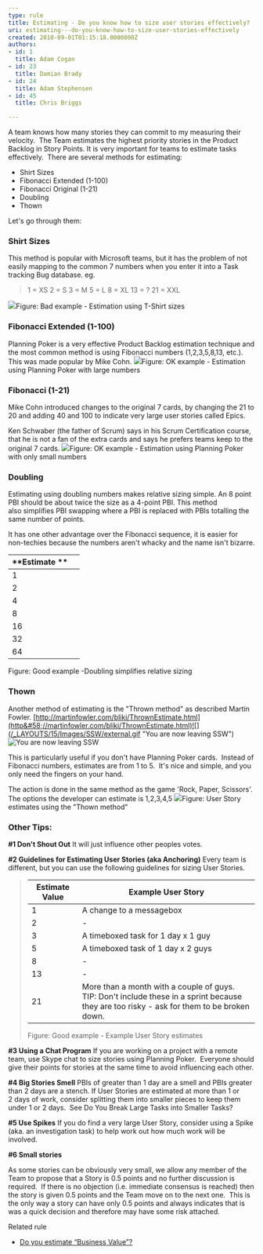 ```yaml
---
type: rule
title: Estimating - Do you know how to size user stories effectively?
uri: estimating---do-you-know-how-to-size-user-stories-effectively
created: 2010-09-01T01:15:18.0000000Z
authors:
- id: 1
  title: Adam Cogan
- id: 23
  title: Damian Brady
- id: 24
  title: Adam Stephensen
- id: 45
  title: Chris Briggs

---
```


 
A team knows how many stories they can commit to my measuring their velocity.  The Team estimates the highest priority stories in the Product Backlog in Story Points. ​It is very important for teams to estimate tasks effectively.  There are several methods for estimating:

- Shirt Sizes
- Fibonacci Extended (1-100)
- Fibonacci Original (1-21)
- Doubling
- Thown


Let's go through them:​

### Shirt Sizes

This method is popular with Microsoft teams, but it has the problem of not easily mapping to the common 7 numbers when you enter it into a Task tracking Bug database. eg.


> 1 = XS
> 2 = S
> 3 = M
> 5 = L
> 8 = XL
> 13 = ?
> 21 = XXL

![](/Management/RulesToBetterScrumUsingTFS/PublishingImages/size-stories-bad-example.jpg)Figure: Bad example - Estimation using T-Shirt sizes
### Fibonacci Extended (1-100)

Planning Poker is a very effective Product Backlog estimation technique and the most common method is using Fibonacci numbers (1,2,3,5,8,13, etc.). This was made popular by Mike Cohn.
![](/Management/RulesToBetterScrumUsingTFS/PublishingImages/size-stories-ok-example.jpg)Figure: OK example - Estimation using Planning Poker with large numbers
### Fibonacci (1-21)

Mike Cohn introduced changes to the original 7 cards, by changing the 21 to 20 and adding 40 and 100 to indicate very large user stories called Epics.

Ken Schwaber (the father of Scrum) says in his Scrum Certification course, that he is not a fan of the extra cards and says he prefers teams keep to the original 7 cards.
![](/Management/RulesToBetterScrumUsingTFS/PublishingImages/size-stories-good-example.jpg)​Figure: OK example - Estimation using Planning Poker with only small numbers
### Doubling 

Estimating using doubling numbers makes relative sizing simple. An 8 point PBI should be about twice the size as a 4-point PBI. This method also simplifies PBI swapping where a PBI is replaced with PBIs totalling the same number of points.

It has one other advantage over the Fibonacci sequence, it is easier for non-techies because the numbers aren't whacky and the name isn't bizarre.


| **Estimate ** |  |
| --- | --- |
| 1 |  |
| 2 |  |
| 4 |  |
| 8 |  |
| 16 |  |
| 32 |  |
| 64 |  |

Figure: Good example -Doubling simplifies relative sizing
### Thown 

Another method of estimating is the "Thrown method" as described Martin Fowler.     [http://martinfowler.com/bliki/ThrownEstimate.html](http&#58;//martinfowler.com/bliki/ThrownEstimate.html)![](/_LAYOUTS/15/Images/SSW/external.gif "You are now leaving SSW")![](/_LAYOUTS/15/Images/SSW/external.gif "You are now leaving SSW")

This is particularly useful if you don't have Planning Poker cards.  Instead of Fibonacci numbers, estimates are from 1 to 5.  It's nice and simple, and you only need the fingers on your hand.

The action is done in the same method as the game 'Rock, Paper, Scissors'. The options the developer can estimate is 1,2,3,4,5
![](/Management/RulesToBetterScrumUsingTFS/PublishingImages/fist-method.jpg)Figure: User Story estimates using the "Thown method"
### Other Tips:

**#1 Don't Shout Out**
 It will just influence other peoples votes.

**#2 Guidelines for Estimating User Stories (aka Anchoring)**
 Every team is different, but you can use the following guidelines for sizing User Stories.


> | **Estimate Value** | **Example User Story** |
> | --- | --- |
> | 1 | A change to a messagebox |
> | 2 | - |
> | 3 | A timeboxed task for 1 day x 1 guy |
> | 5 | A timeboxed task of 1 day x 2 guys |
> | 8 | - |
> | 13 | - |
> | 21 | More than a month with a couple of guys.<br>TIP: Don't include these in a sprint because they are too risky - ask for them to be broken down. |
> 
> Figure: Good example - Example User Story estimates


**#3 Using a Chat Program**
 If you are working on a project with a remote team, use Skype chat to size stories using Planning Poker.  Everyone should give their points for stories at the same time to avoid influencing each other.

**#4 Big Stories Smell**
 PBIs of greater than 1 day are a smell and PBIs greater than 2 days are a stench. If User Stories are estimated at more than 1 or 2 days of work, consider splitting them into smaller pieces to keep them under 1 or 2 days.  See Do You Break Large Tasks into Smaller Tasks?

**#5 Use Spikes**
 If you do find a very large User Story, consider using a Spike (aka. an investigation task) to help work out how much work will be involved.

**#6 Small stories**

As some stories can be obviously very small, we allow any member of the Team to propose that a Story is 0.5 points and no further discussion is required.  If there is no objection (i.e. immediate consensus is reached) then the story is given 0.5 points and the Team move on to the next one.  This is the only way a story can have only 0.5 points and always indicates that is was a quick decision and therefore may have some risk attached.


 ​​Related rule
- [Do you estimate “Business Value”?​](/Management/RulesToBetterScrumUsingTFS/Pages/Estimate-Business-Value.aspx)


